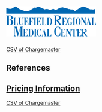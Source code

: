# ![Bluefield Regional Medical Center](https://raw.githubusercontent.com/jalbertbowden/virginia-hospital-costs-open-data/master/img/bluefield-regional-medical-center-logo-80.png)  
[CSV of Chargemaster](https://github.com/jalbertbowden/virginia-hospital-costs-open-data/blob/master/data/bluefield-regional-medical-center/1558CDM.csv)  

## References

## [Pricing Information](https://www.bluefieldregional.net/pricing-information)  
[CSV of Chargemaster](https://www.bluefieldregional.net/Uploads/Public/Documents/charge-masters/1558CDM.csv)  

